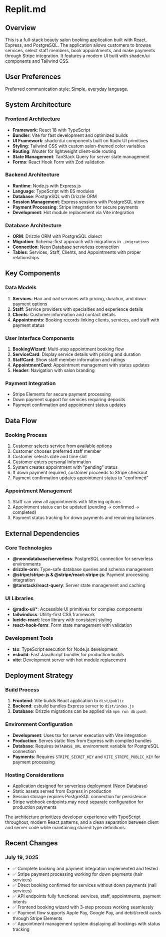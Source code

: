 # Replit.md

## Overview

This is a full-stack beauty salon booking application built with React, Express, and PostgreSQL. The application allows customers to browse services, select staff members, book appointments, and make payments through Stripe integration. It features a modern UI built with shadcn/ui components and Tailwind CSS.

## User Preferences

Preferred communication style: Simple, everyday language.

## System Architecture

### Frontend Architecture
- **Framework**: React 18 with TypeScript
- **Bundler**: Vite for fast development and optimized builds
- **UI Framework**: shadcn/ui components built on Radix UI primitives
- **Styling**: Tailwind CSS with custom salon-themed color variables
- **Routing**: Wouter for lightweight client-side routing
- **State Management**: TanStack Query for server state management
- **Forms**: React Hook Form with Zod validation

### Backend Architecture
- **Runtime**: Node.js with Express.js
- **Language**: TypeScript with ES modules
- **Database**: PostgreSQL with Drizzle ORM
- **Session Management**: Express sessions with PostgreSQL store
- **Payment Processing**: Stripe integration for secure payments
- **Development**: Hot module replacement via Vite integration

### Database Architecture
- **ORM**: Drizzle ORM with PostgreSQL dialect
- **Migration**: Schema-first approach with migrations in `./migrations`
- **Connection**: Neon Database serverless connection
- **Tables**: Services, Staff, Clients, and Appointments with proper relationships

## Key Components

### Data Models
1. **Services**: Hair and nail services with pricing, duration, and down payment options
2. **Staff**: Service providers with specialties and experience details
3. **Clients**: Customer information and contact details
4. **Appointments**: Booking records linking clients, services, and staff with payment status

### User Interface Components
1. **BookingWizard**: Multi-step appointment booking flow
2. **ServiceCard**: Display service details with pricing and duration
3. **StaffCard**: Show staff member information and ratings
4. **AppointmentCard**: Appointment management with status updates
5. **Header**: Navigation with salon branding

### Payment Integration
- Stripe Elements for secure payment processing
- Down payment support for services requiring deposits
- Payment confirmation and appointment status updates

## Data Flow

### Booking Process
1. Customer selects service from available options
2. Customer chooses preferred staff member
3. Customer selects date and time slot
4. Customer enters personal information
5. System creates appointment with "pending" status
6. If down payment required, customer proceeds to Stripe checkout
7. Payment confirmation updates appointment status to "confirmed"

### Appointment Management
1. Staff can view all appointments with filtering options
2. Appointment status can be updated (pending → confirmed → completed)
3. Payment status tracking for down payments and remaining balances

## External Dependencies

### Core Technologies
- **@neondatabase/serverless**: PostgreSQL connection for serverless environments
- **drizzle-orm**: Type-safe database queries and schema management
- **@stripe/stripe-js & @stripe/react-stripe-js**: Payment processing integration
- **@tanstack/react-query**: Server state management and caching

### UI Libraries
- **@radix-ui/***: Accessible UI primitives for complex components
- **tailwindcss**: Utility-first CSS framework
- **lucide-react**: Icon library with consistent styling
- **react-hook-form**: Form state management with validation

### Development Tools
- **tsx**: TypeScript execution for Node.js development
- **esbuild**: Fast JavaScript bundler for production builds
- **vite**: Development server with hot module replacement

## Deployment Strategy

### Build Process
1. **Frontend**: Vite builds React application to `dist/public`
2. **Backend**: esbuild bundles Express server to `dist/index.js`
3. **Database**: Drizzle migrations can be applied via `npm run db:push`

### Environment Configuration
- **Development**: Uses tsx for server execution with Vite integration
- **Production**: Serves static files from Express with compiled bundles
- **Database**: Requires `DATABASE_URL` environment variable for PostgreSQL connection
- **Payments**: Requires `STRIPE_SECRET_KEY` and `VITE_STRIPE_PUBLIC_KEY` for payment processing

### Hosting Considerations
- Application designed for serverless deployment (Neon Database)
- Static assets served from Express in production
- Session storage requires PostgreSQL connection for persistence
- Stripe webhook endpoints may need separate configuration for production payments

The architecture prioritizes developer experience with TypeScript throughout, modern React patterns, and a clean separation between client and server code while maintaining shared type definitions.

## Recent Changes

### July 19, 2025
- ✅ Complete booking and payment integration implemented and tested
- ✅ Stripe payment processing working for down payments (hair services)
- ✅ Direct booking confirmed for services without down payments (nail services)
- ✅ API endpoints fully functional: services, staff, appointments, payment intents
- ✅ Frontend booking wizard with 3-step process working seamlessly
- ✅ Payment flow supports Apple Pay, Google Pay, and debit/credit cards through Stripe Elements
- ✅ Appointment management system displaying all bookings with status tracking